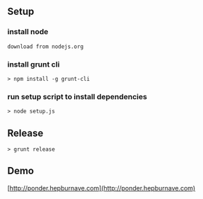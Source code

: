 
## Setup

### install node
    
    download from nodejs.org
     
### install grunt cli
    
    > npm install -g grunt-cli

### run setup script to install dependencies        

    > node setup.js
       
           
## Release

    > grunt release
     
## Demo     
[http://ponder.hepburnave.com](http://ponder.hepburnave.com)

